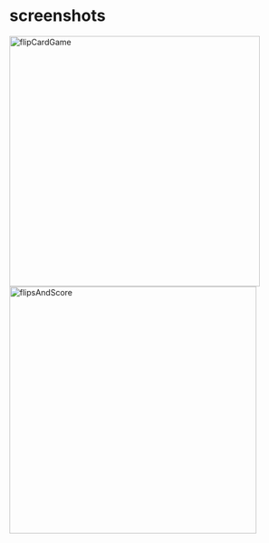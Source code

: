# screenshots

<img width="442" alt="flipCardGame" src="https://user-images.githubusercontent.com/49731711/137702866-b46e6818-0137-4f25-abc1-102939ba8d7e.png">

<img width="436" alt="flipsAndScore" src="https://user-images.githubusercontent.com/49731711/137703129-c51862b3-66c9-436c-a73b-3561c2a419ca.png">
